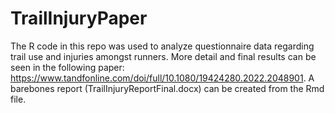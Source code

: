# TrailInjuryPaper

The R code in this repo was used to analyze questionnaire data regarding trail use and injuries amongst runners. More detail and final results can be seen in the following paper: https://www.tandfonline.com/doi/full/10.1080/19424280.2022.2048901.  A barebones report (TrailInjuryReportFinal.docx) can be created from the Rmd file.
